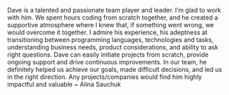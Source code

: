 Dave is a talented and passionate team player and leader. I’m glad to work with him. We spent hours coding from scratch together, and he created a supportive atmosphere where I knew that, if something went wrong, we would overcome it together. I admire his experience, his adeptness at transitioning between programming languages, technologies and tasks, understanding business needs, product considerations, and ability to ask right questions. Dave can easily initiate projects from scratch, provide ongoing support and drive continuous improvements. In our team, he definitely helped us achieve our goals, made difficult decisions, and led us in the right direction. Any projects/companies would find him highly impactful and valuable ~ Alina Sauchuk
